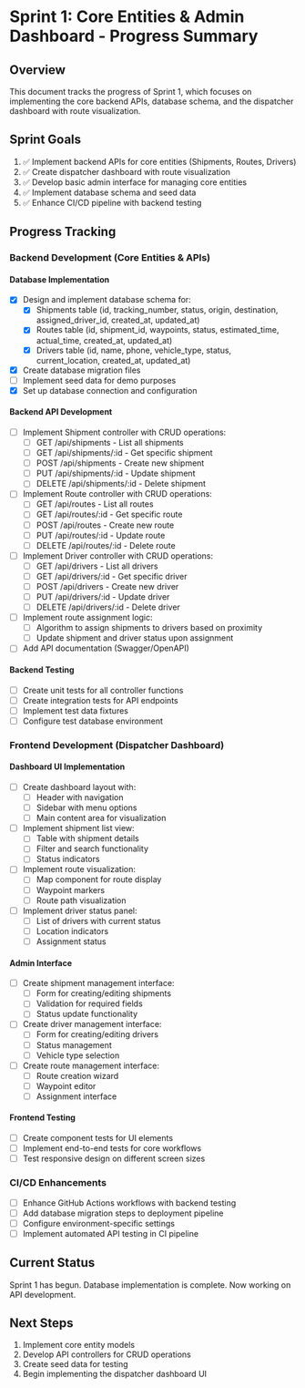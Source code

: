 # Sprint 1: Core Entities & Admin Dashboard - Progress Summary

## Overview
This document tracks the progress of Sprint 1, which focuses on implementing the core backend APIs, database schema, and the dispatcher dashboard with route visualization.

## Sprint Goals
1. ✅ Implement backend APIs for core entities (Shipments, Routes, Drivers)
2. ✅ Create dispatcher dashboard with route visualization
3. ✅ Develop basic admin interface for managing core entities
4. ✅ Implement database schema and seed data
5. ✅ Enhance CI/CD pipeline with backend testing

## Progress Tracking

### Backend Development (Core Entities & APIs)

#### Database Implementation
- [x] Design and implement database schema for:
  - [x] Shipments table (id, tracking_number, status, origin, destination, assigned_driver_id, created_at, updated_at)
  - [x] Routes table (id, shipment_id, waypoints, status, estimated_time, actual_time, created_at, updated_at)
  - [x] Drivers table (id, name, phone, vehicle_type, status, current_location, created_at, updated_at)
- [x] Create database migration files
- [ ] Implement seed data for demo purposes
- [x] Set up database connection and configuration

#### Backend API Development
- [ ] Implement Shipment controller with CRUD operations:
  - [ ] GET /api/shipments - List all shipments
  - [ ] GET /api/shipments/:id - Get specific shipment
  - [ ] POST /api/shipments - Create new shipment
  - [ ] PUT /api/shipments/:id - Update shipment
  - [ ] DELETE /api/shipments/:id - Delete shipment
- [ ] Implement Route controller with CRUD operations:
  - [ ] GET /api/routes - List all routes
  - [ ] GET /api/routes/:id - Get specific route
  - [ ] POST /api/routes - Create new route
  - [ ] PUT /api/routes/:id - Update route
  - [ ] DELETE /api/routes/:id - Delete route
- [ ] Implement Driver controller with CRUD operations:
  - [ ] GET /api/drivers - List all drivers
  - [ ] GET /api/drivers/:id - Get specific driver
  - [ ] POST /api/drivers - Create new driver
  - [ ] PUT /api/drivers/:id - Update driver
  - [ ] DELETE /api/drivers/:id - Delete driver
- [ ] Implement route assignment logic:
  - [ ] Algorithm to assign shipments to drivers based on proximity
  - [ ] Update shipment and driver status upon assignment
- [ ] Add API documentation (Swagger/OpenAPI)

#### Backend Testing
- [ ] Create unit tests for all controller functions
- [ ] Create integration tests for API endpoints
- [ ] Implement test data fixtures
- [ ] Configure test database environment

### Frontend Development (Dispatcher Dashboard)

#### Dashboard UI Implementation
- [ ] Create dashboard layout with:
  - [ ] Header with navigation
  - [ ] Sidebar with menu options
  - [ ] Main content area for visualization
- [ ] Implement shipment list view:
  - [ ] Table with shipment details
  - [ ] Filter and search functionality
  - [ ] Status indicators
- [ ] Implement route visualization:
  - [ ] Map component for route display
  - [ ] Waypoint markers
  - [ ] Route path visualization
- [ ] Implement driver status panel:
  - [ ] List of drivers with current status
  - [ ] Location indicators
  - [ ] Assignment status

#### Admin Interface
- [ ] Create shipment management interface:
  - [ ] Form for creating/editing shipments
  - [ ] Validation for required fields
  - [ ] Status update functionality
- [ ] Create driver management interface:
  - [ ] Form for creating/editing drivers
  - [ ] Status management
  - [ ] Vehicle type selection
- [ ] Create route management interface:
  - [ ] Route creation wizard
  - [ ] Waypoint editor
  - [ ] Assignment interface

#### Frontend Testing
- [ ] Create component tests for UI elements
- [ ] Implement end-to-end tests for core workflows
- [ ] Test responsive design on different screen sizes

### CI/CD Enhancements
- [ ] Enhance GitHub Actions workflows with backend testing
- [ ] Add database migration steps to deployment pipeline
- [ ] Configure environment-specific settings
- [ ] Implement automated API testing in CI pipeline

## Current Status
Sprint 1 has begun. Database implementation is complete. Now working on API development.

## Next Steps
1. Implement core entity models
2. Develop API controllers for CRUD operations
3. Create seed data for testing
4. Begin implementing the dispatcher dashboard UI
